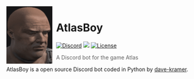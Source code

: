 <img width="120" height="150" align="left" style="float: left; margin: 0 10px 0 0;" alt="AtlasBoy" src="https://raw.githubusercontent.com/dave-kramer/atlasboy/main/atlasboyimg.png?size=1024"> 

# AtlasBoy 

[![Discord](https://img.shields.io/discord/927517646260437032.svg?colorB=7289da&label=discord&logo=Discord&logoColor=fff&style=flat)](https://discord.gg/bKcFgGA5ya)
[![](https://img.shields.io/badge/discord.py-v1.7.3-blue.svg?logo=npm)](https://github.com/Rapptz/discord.py)
[![License](https://img.shields.io/github/license/dave-kramer/atlasboy)](https://github.com/dave-kramer/atlasboy/blob/main/LICENSE)

> A Discord bot for the game Atlas

AtlasBoy is a open source Discord bot coded in Python by [dave-kramer](https://github.com/dave-kramer). 
